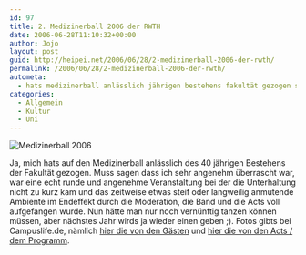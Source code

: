 ```yaml
---
id: 97
title: 2. Medizinerball 2006 der RWTH
date: 2006-06-28T11:10:32+00:00
author: Jojo
layout: post
guid: http://heipei.net/2006/06/28/2-medizinerball-2006-der-rwth/
permalink: /2006/06/28/2-medizinerball-2006-der-rwth/
autometa:
  - hats medizinerball anlässlich jährigen bestehens fakultät gezogen sagen
categories:
  - Allgemein
  - Kultur
  - Uni
---
```

<img alt="Medizinerball 2006" class="centered" src="/weblog/medizinerball.jpg" />

Ja, mich hats auf den Medizinerball anlässlich des 40 jährigen Bestehens der Fakultät gezogen. Muss sagen dass ich sehr angenehm überrascht war, war eine echt runde und angenehme Veranstaltung bei der die Unterhaltung nicht zu kurz kam und das zeitweise etwas steif oder langweilig anmutende Ambiente im Endeffekt durch die Moderation, die Band und die Acts voll aufgefangen wurde. Nun hätte man nur noch vernünftig tanzen können müssen, aber nächstes Jahr wirds ja wieder einen geben ;). Fotos gibts bei Campuslife.de, nämlich [hier die von den Gästen](http://www.campuslife.de/campuslife/pages/fotos/album.htm?&list=partyfotos&album=418&id=1) und [hier die von den Acts / dem Programm](http://www.campuslife.de/campuslife/pages/fotos/album.htm?&list=partyfotos&album=419&id=1).